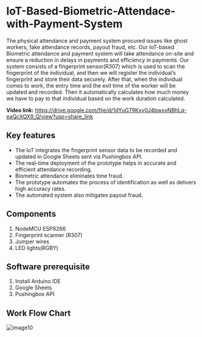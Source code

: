 # IoT-Based-Biometric-Attendace-with-Payment-System
The physical attendance and payment system procured issues like ghost workers, fake attendance records, payout fraud, etc. Our IoT-based Biometric attendance and payment system will take attendance on-site and ensure a reduction in delays in payments and efficiency in payments. Our system consists of a fingerprint sensor(R307) which is used to scan the fingerprint of the individual, and then we will register the individual’s fingerprint and store their data securely. After that, when the individual comes to work, the entry time and the exit time of the worker will be updated and recorded. Then it automatically calculates how much money we have to pay to that individual based on the work duration calculated.

**Video link:** https://drive.google.com/file/d/1dYuG79Kxy0J4bwxyNBhLq-eaQcXQX9_Q/view?usp=share_link

## Key features
* The IoT integrates the fingerprint sensor data to be recorded and updated in Google Sheets sent via Pushingbox API.
* The real-time deployment of the prototype helps in accurate and efficient attendance recording.
* Biometric attendance eliminates time fraud.
* The prototype automates the process of identification as well as delivers high accuracy rates.
* The automated system also mitigates payout fraud.

## Components
1. NodeMCU ESP8266
2. Fingerprint scanner (R307)
3. Jumper wires
4. LED lights(RGBY)

## Software prerequisite
1. Install Arduino IDE
2. Google Sheets
3. Pushingbox API

## Work Flow Chart
![image10](https://user-images.githubusercontent.com/84853899/191156637-49a6bb68-ee00-464c-9e3a-be3f2b64627c.jpg)
